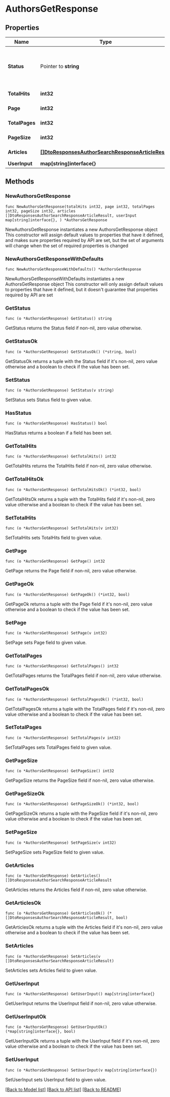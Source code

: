 # AuthorsGetResponse

## Properties

Name | Type | Description | Notes
------------ | ------------- | ------------- | -------------
**Status** | Pointer to **string** |  | [optional] [default to "No Matches for your search"]
**TotalHits** | **int32** |  | [default to 0]
**Page** | **int32** |  | [default to 0]
**TotalPages** | **int32** |  | [default to 0]
**PageSize** | **int32** |  | [default to 0]
**Articles** | [**[]DtoResponsesAuthorSearchResponseArticleResult**](DtoResponsesAuthorSearchResponseArticleResult.md) |  | [default to []]
**UserInput** | **map[string]interface{}** |  | 

## Methods

### NewAuthorsGetResponse

`func NewAuthorsGetResponse(totalHits int32, page int32, totalPages int32, pageSize int32, articles []DtoResponsesAuthorSearchResponseArticleResult, userInput map[string]interface{}, ) *AuthorsGetResponse`

NewAuthorsGetResponse instantiates a new AuthorsGetResponse object
This constructor will assign default values to properties that have it defined,
and makes sure properties required by API are set, but the set of arguments
will change when the set of required properties is changed

### NewAuthorsGetResponseWithDefaults

`func NewAuthorsGetResponseWithDefaults() *AuthorsGetResponse`

NewAuthorsGetResponseWithDefaults instantiates a new AuthorsGetResponse object
This constructor will only assign default values to properties that have it defined,
but it doesn't guarantee that properties required by API are set

### GetStatus

`func (o *AuthorsGetResponse) GetStatus() string`

GetStatus returns the Status field if non-nil, zero value otherwise.

### GetStatusOk

`func (o *AuthorsGetResponse) GetStatusOk() (*string, bool)`

GetStatusOk returns a tuple with the Status field if it's non-nil, zero value otherwise
and a boolean to check if the value has been set.

### SetStatus

`func (o *AuthorsGetResponse) SetStatus(v string)`

SetStatus sets Status field to given value.

### HasStatus

`func (o *AuthorsGetResponse) HasStatus() bool`

HasStatus returns a boolean if a field has been set.

### GetTotalHits

`func (o *AuthorsGetResponse) GetTotalHits() int32`

GetTotalHits returns the TotalHits field if non-nil, zero value otherwise.

### GetTotalHitsOk

`func (o *AuthorsGetResponse) GetTotalHitsOk() (*int32, bool)`

GetTotalHitsOk returns a tuple with the TotalHits field if it's non-nil, zero value otherwise
and a boolean to check if the value has been set.

### SetTotalHits

`func (o *AuthorsGetResponse) SetTotalHits(v int32)`

SetTotalHits sets TotalHits field to given value.


### GetPage

`func (o *AuthorsGetResponse) GetPage() int32`

GetPage returns the Page field if non-nil, zero value otherwise.

### GetPageOk

`func (o *AuthorsGetResponse) GetPageOk() (*int32, bool)`

GetPageOk returns a tuple with the Page field if it's non-nil, zero value otherwise
and a boolean to check if the value has been set.

### SetPage

`func (o *AuthorsGetResponse) SetPage(v int32)`

SetPage sets Page field to given value.


### GetTotalPages

`func (o *AuthorsGetResponse) GetTotalPages() int32`

GetTotalPages returns the TotalPages field if non-nil, zero value otherwise.

### GetTotalPagesOk

`func (o *AuthorsGetResponse) GetTotalPagesOk() (*int32, bool)`

GetTotalPagesOk returns a tuple with the TotalPages field if it's non-nil, zero value otherwise
and a boolean to check if the value has been set.

### SetTotalPages

`func (o *AuthorsGetResponse) SetTotalPages(v int32)`

SetTotalPages sets TotalPages field to given value.


### GetPageSize

`func (o *AuthorsGetResponse) GetPageSize() int32`

GetPageSize returns the PageSize field if non-nil, zero value otherwise.

### GetPageSizeOk

`func (o *AuthorsGetResponse) GetPageSizeOk() (*int32, bool)`

GetPageSizeOk returns a tuple with the PageSize field if it's non-nil, zero value otherwise
and a boolean to check if the value has been set.

### SetPageSize

`func (o *AuthorsGetResponse) SetPageSize(v int32)`

SetPageSize sets PageSize field to given value.


### GetArticles

`func (o *AuthorsGetResponse) GetArticles() []DtoResponsesAuthorSearchResponseArticleResult`

GetArticles returns the Articles field if non-nil, zero value otherwise.

### GetArticlesOk

`func (o *AuthorsGetResponse) GetArticlesOk() (*[]DtoResponsesAuthorSearchResponseArticleResult, bool)`

GetArticlesOk returns a tuple with the Articles field if it's non-nil, zero value otherwise
and a boolean to check if the value has been set.

### SetArticles

`func (o *AuthorsGetResponse) SetArticles(v []DtoResponsesAuthorSearchResponseArticleResult)`

SetArticles sets Articles field to given value.


### GetUserInput

`func (o *AuthorsGetResponse) GetUserInput() map[string]interface{}`

GetUserInput returns the UserInput field if non-nil, zero value otherwise.

### GetUserInputOk

`func (o *AuthorsGetResponse) GetUserInputOk() (*map[string]interface{}, bool)`

GetUserInputOk returns a tuple with the UserInput field if it's non-nil, zero value otherwise
and a boolean to check if the value has been set.

### SetUserInput

`func (o *AuthorsGetResponse) SetUserInput(v map[string]interface{})`

SetUserInput sets UserInput field to given value.



[[Back to Model list]](../README.md#documentation-for-models) [[Back to API list]](../README.md#documentation-for-api-endpoints) [[Back to README]](../README.md)


